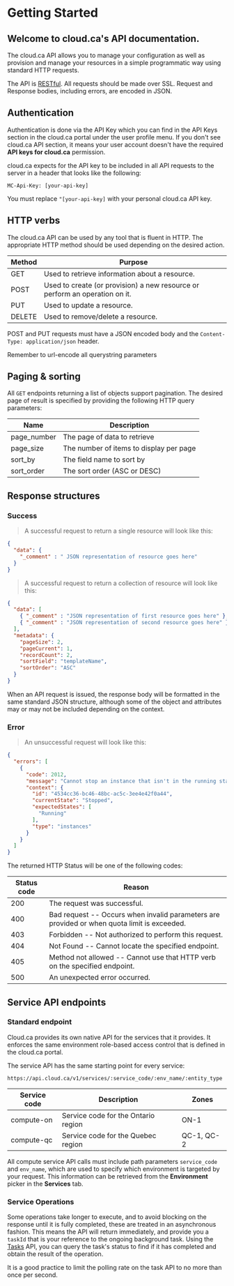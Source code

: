 # Getting Started

## Welcome to cloud.ca's API documentation.

The cloud.ca API allows you to manage your configuration as well as provision and manage your resources in a simple programmatic way using standard HTTP requests.

The API is  [RESTful](https://en.wikipedia.org/wiki/Representational_state_transfer). All requests should be made over SSL. Request and Response bodies, including errors, are encoded in JSON.

## Authentication
<!--
```shell
## To authenticate, add a header
## Make sure to replace `[your-api-key]` with your API key.
curl "https://api.cloud.ca/v1" -H "MC-Api-Key: [your-api-key]"
```

```javascript
//GET https://api.cloud.ca/v1 with header MC-Api-Key:[your-api-key]
// Response :
{
   status : "ACTIVE"
}
```
-->
Authentication is done via the API Key which you can find in the API Keys section in the cloud.ca portal under the user profile menu. If you don't see cloud.ca API section, it means your user account doesn't have the required **API keys for cloud.ca** permission.

cloud.ca expects for the API key to be included in all API requests to the server in a header that looks like the following:

`MC-Api-Key: [your-api-key]`

<aside class="notice">
You must replace <code>"[your-api-key]</code> with your personal cloud.ca API key.
</aside>

## HTTP verbs
The cloud.ca API can be used by any tool that is fluent in HTTP. The appropriate HTTP method should be used depending on the desired action.

Method | Purpose
------ | -------
GET | Used to retrieve information about a resource.
POST | Used to create (or provision) a new resource or perform an operation on it.
PUT | Used to update a resource.
DELETE | Used to remove/delete a resource.

POST and PUT requests must have a JSON encoded body and the `Content-Type: application/json` header.

<aside class="notice">
Remember to url-encode all querystring parameters
</aside>

## Paging & sorting
All `GET` endpoints returning a list of objects support pagination. The desired page of result is specified by providing the following HTTP query parameters:

Name | Description
------------------- | -----------
page_number | The page of data to retrieve
page_size | The number of items to display per page
sort_by | The field name to sort by
sort_order | The sort order (ASC or DESC)

## Response structures

### Success
> A successful request to return a single resource will look like this:

```json
{
  "data": {
    "_comment" : " JSON representation of resource goes here"
  }
}
```

> A successful request to return a collection of resource will look like this:

```json
{
  "data": [
    { "_comment" : "JSON representation of first resource goes here" },
    { "_comment" : "JSON representation of second resource goes here" }
  ],
  "metadata": {
    "pageSize": 2,
    "pageCurrent": 1,
    "recordCount": 2,
    "sortField": "templateName",
    "sortOrder": "ASC"
  }
}
```

When an API request is issued, the response body will be formatted in the same standard JSON structure, although some of the object and attributes may or may not be included depending on the context.

### Error
> An unsuccessful request will look like this:

```json
{
  "errors": [
    {
      "code": 2012,
      "message": "Cannot stop an instance that isn't in the running state",
      "context": {
        "id": "4534cc36-bc46-48bc-ac5c-3ee4e42f0a44",
        "currentState": "Stopped",
        "expectedStates": [
          "Running"
        ],
        "type": "instances"
      }
    }
  ]
}
```
The returned HTTP Status will be one of the following codes:

Status code | Reason
----------- | -------
200 | The request was successful.
400 | Bad request -- Occurs when invalid parameters are provided or when quota limit is exceeded.
403 | Forbidden -- Not authorized to perform this request.
404 | Not Found -- Cannot locate the specified endpoint.
405 | Method not allowed -- Cannot use that HTTP verb on the specified endpoint.
500 | An unexpected error occurred.

## Service API endpoints
### Standard endpoint
Cloud.ca provides its own native API for the services that it provides. It enforces the same environment role-based access control that is defined in the cloud.ca portal.

The service API has the same starting point for every service:

`https://api.cloud.ca/v1/services/:service_code/:env_name/:entity_type`

Service code | Description | Zones
--- | --- | ---
compute-on | Service code for the Ontario region | ON-1
compute-qc | Service code for the Quebec region | QC-1, QC-2

All compute service API calls must include path parameters `service_code` and `env_name`, which are used to specify which environment is targeted by your request. This information can be retrieved from the **Environment** picker in the **Services** tab.


### Service Operations

Some operations take longer to execute, and to avoid blocking on the response until it is fully completed, these are treated in an asynchronous fashion. This means the API will return immediately, and provide you a `taskId` that is your reference to the ongoing background task. Using the [Tasks](#tasks) API, you can query the task's status to find if it has completed and obtain the result of the operation.

<aside class="notice">
It is a good practice to limit the polling rate on the task API to no more than once per second.
</aside>
